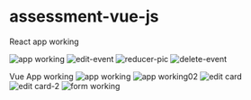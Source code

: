# assessment-vue-js
React app working 

![app working](https://user-images.githubusercontent.com/46882495/162381396-58f8b459-83a9-4f11-b823-cc7b465481d2.JPG)
![edit-event](https://user-images.githubusercontent.com/46882495/162381407-dbb71504-d29f-4948-9537-7ca4e5c11d1e.JPG)
![reducer-pic](https://user-images.githubusercontent.com/46882495/162381425-330c209f-dc7a-42b6-aa93-86ef6308d050.JPG)
![delete-event](https://user-images.githubusercontent.com/46882495/162381428-f4b9759c-f692-4df1-908b-8178d5cf1670.JPG)

Vue App working 
![app working](https://user-images.githubusercontent.com/46882495/162382778-07ec7974-0411-475b-8a4e-8bb17f3b14f3.JPG)
![app working02](https://user-images.githubusercontent.com/46882495/162382793-de06444a-8603-4d0e-9ee5-708bb4d5826a.JPG)
![edit card](https://user-images.githubusercontent.com/46882495/162382800-37d17d60-0226-4632-a46a-5fe592046f1e.JPG)
![edit card-2](https://user-images.githubusercontent.com/46882495/162382808-828ab689-1bb0-4ebf-bc83-94ed41b4da2a.JPG)
![form working](https://user-images.githubusercontent.com/46882495/162382825-e6d40f62-95df-408b-b9db-d0e322d55b58.JPG)
